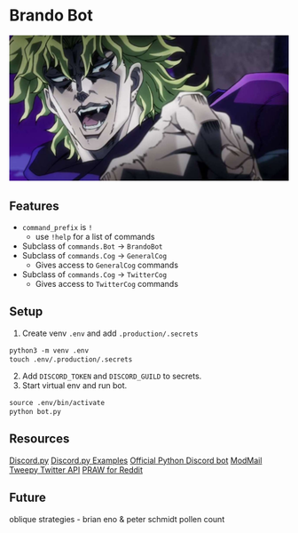 # Brando Bot
![Dio asset image](assets/img/dio-asset.jpeg)

## Features
- `command_prefix` is `!`
  - use `!help` for a list of commands
- Subclass of `commands.Bot` -> `BrandoBot`
- Subclass of `commands.Cog` -> `GeneralCog`
  - Gives access to `GeneralCog` commands
- Subclass of `commands.Cog` -> `TwitterCog`
  - Gives access to `TwitterCog` commands

## Setup
1. Create venv `.env` and add `.production/.secrets`
```
python3 -m venv .env
touch .env/.production/.secrets
```
2. Add `DISCORD_TOKEN` and `DISCORD_GUILD` to secrets.
3. Start virtual env and run bot.
```
source .env/bin/activate
python bot.py
```

## Resources
[Discord.py](https://discordpy.readthedocs.io/)
[Discord.py Examples](https://github.com/Rapptz/discord.py)
[Official Python Discord bot](https://github.com/python-discord/bot)
[ModMail](https://github.com/kyb3r/modmail)
[Tweepy Twitter API](http://docs.tweepy.org/en/latest/api.html?highlight=list#list-methods)
[PRAW for Reddit](https://praw.readthedocs.io/en/latest/code_overview/models/comment.html)

## Future
oblique strategies - brian eno & peter schmidt
pollen count